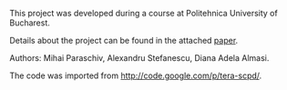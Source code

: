 This project was developed during a course at Politehnica University of Bucharest.

Details about the project can be found in the attached [paper](https://github.com/mihaiparaschiv/tera-scpd/raw/master/paper.pdf).

Authors: Mihai Paraschiv, Alexandru Stefanescu, Diana Adela Almasi.

The code was imported from http://code.google.com/p/tera-scpd/.